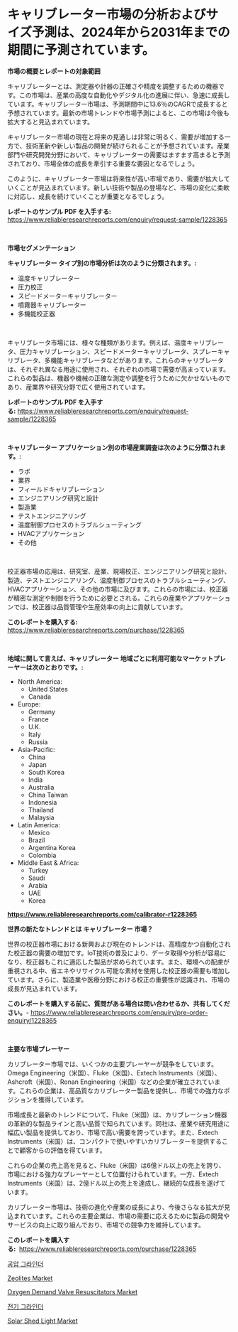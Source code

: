 <p><h1>キャリブレーター市場の分析およびサイズ予測は、2024年から2031年までの期間に予測されています。</h1></p><p><strong>市場の概要とレポートの対象範囲</strong></p>
<p><p>キャリブレーターとは、測定器や計器の正確さや精度を調整するための機器です。この市場は、産業の高度な自動化やデジタル化の進展に伴い、急速に成長しています。キャリブレーター市場は、予測期間中に13.6％のCAGRで成長すると予想されています。最新の市場トレンドや市場予測によると、この市場は今後も拡大すると見込まれています。</p><p>キャリブレーター市場の現在と将来の見通しは非常に明るく、需要が増加する一方で、技術革新や新しい製品の開発が続けられることが予想されています。産業部門や研究開発分野において、キャリブレーターの需要はますます高まると予測されており、市場全体の成長を牽引する重要な要因となるでしょう。</p><p>このように、キャリブレーター市場は将来性が高い市場であり、需要が拡大していくことが見込まれています。新しい技術や製品の登場など、市場の変化に柔軟に対応し、成長を続けていくことが重要となるでしょう。</p></p>
<p><strong>レポートのサンプル PDF を入手する:</strong> <a href="https://www.reliableresearchreports.com/enquiry/request-sample/1228365">https://www.reliableresearchreports.com/enquiry/request-sample/1228365</a></p>
<p>&nbsp;</p>
<p><strong>市場セグメンテーション</strong></p>
<p><strong>キャリブレーター タイプ別の市場分析は次のように分類されます。:</strong></p>
<p><ul><li>温度キャリブレーター</li><li>圧力校正</li><li>スピードメーターキャリブレーター</li><li>噴霧器キャリブレーター</li><li>多機能校正器</li></ul></p>
<p>&nbsp;</p>
<p><p>キャリブレータ市場には、様々な種類があります。例えば、温度キャリブレータ、圧力キャリブレーション、スピードメーターキャリブレータ、スプレーキャリブレータ、多機能キャリブレータなどがあります。これらのキャリブレータは、それぞれ異なる用途に使用され、それぞれの市場で需要が高まっています。これらの製品は、機器や機械の正確な測定や調整を行うために欠かせないものであり、産業界や研究分野で広く使用されています。</p></p>
<p><strong>レポートのサンプル PDF を入手する:</strong>&nbsp;<a href="https://www.reliableresearchreports.com/enquiry/request-sample/1228365">https://www.reliableresearchreports.com/enquiry/request-sample/1228365</a></p>
<p>&nbsp;</p>
<p><strong> キャリブレーター アプリケーション別の市場産業調査は次のように分類されます。:</strong></p>
<p><ul><li>ラボ</li><li>業界</li><li>フィールドキャリブレーション</li><li>エンジニアリング研究と設計</li><li>製造業</li><li>テストエンジニアリング</li><li>温度制御プロセスのトラブルシューティング</li><li>HVACアプリケーション</li><li>その他</li></ul></p>
<p>&nbsp;</p>
<p><p>校正器市場の応用は、研究室、産業、現場校正、エンジニアリング研究と設計、製造、テストエンジニアリング、温度制御プロセスのトラブルシューティング、HVACアプリケーション、その他の市場に及びます。これらの市場には、校正器が精密な測定や制御を行うために必要とされる。これらの産業やアプリケーションでは、校正器は品質管理や生産効率の向上に貢献しています。</p></p>
<p><strong>このレポートを購入する:</strong>&nbsp; <a href="https://www.reliableresearchreports.com/purchase/1228365">https://www.reliableresearchreports.com/purchase/1228365</a></p>
<p>&nbsp;</p>
<p><strong>地域に関して言えば、キャリブレーター 地域ごとに利用可能なマーケットプレーヤーは次のとおりです。:</strong></p>
<p><ul>
    <li>
        North America:
        <ul>
            <li>United States</li>
            <li>Canada</li>
        </ul>
    </li>
    <li>
        Europe:
        <ul>
            <li>Germany</li>
            <li>France</li>
            <li>U.K.</li>
            <li>Italy</li>
            <li>Russia</li>
        </ul>
    </li>
    <li>
        Asia-Pacific:
        <ul>
            <li>China</li>
            <li>Japan</li>
            <li>South Korea</li>
            <li>India</li>
            <li>Australia</li>
            <li>China Taiwan</li>
            <li>Indonesia</li>
            <li>Thailand</li>
            <li>Malaysia</li>
        </ul>
    </li>
    <li>
        Latin America:
        <ul>
            <li>Mexico</li>
            <li>Brazil</li>
            <li>Argentina Korea</li>
            <li>Colombia</li>
        </ul>
    </li>
    <li>
        Middle East & Africa:
        <ul>
            <li>Turkey</li>
            <li>Saudi</li>
            <li>Arabia</li>
            <li>UAE</li>
            <li>Korea</li>
        </ul>
    </li>
    </ul></p>
<p><strong><a href="https://www.reliableresearchreports.com/calibrator-r1228365">https://www.reliableresearchreports.com/calibrator-r1228365</a></strong>&nbsp;</p>
<p><strong>世界の新たなトレンドとは キャリブレーター 市場？</strong></p>
<p><p>世界の校正器市場における新興および現在のトレンドは、高精度かつ自動化された校正器の需要の増加です。IoT技術の普及により、データ取得や分析が容易になり、校正器もこれに適応した製品が求められています。また、環境への配慮が重視される中、省エネやリサイクル可能な素材を使用した校正器の需要も増加しています。さらに、製造業や医療分野における校正の重要性が認識され、市場の成長が見込まれています。</p></p>
<p><strong>このレポートを購入する前に、質問がある場合は問い合わせるか、共有してください。</strong>- <a href="https://www.reliableresearchreports.com/enquiry/pre-order-enquiry/1228365">https://www.reliableresearchreports.com/enquiry/pre-order-enquiry/1228365</a></p>
<p>&nbsp;</p>
<p><strong>主要な市場プレーヤー</strong></p>
<p><p>カリブレーター市場では、いくつかの主要プレーヤーが競争をしています。 Omega Engineering（米国）、Fluke（米国）、Extech Instruments（米国）、Ashcroft（米国）、Ronan Engineering（米国）などの企業が確立されています。これらの企業は、高品質なカリブレーター製品を提供し、市場での強力なポジションを獲得しています。</p><p>市場成長と最新のトレンドについて、Fluke（米国）は、カリブレーション機器の革新的な製品ラインと高い品質で知られています。同社は、産業や研究用途に幅広い製品を提供しており、市場で高い需要を誇っています。また、Extech Instruments（米国）は、コンパクトで使いやすいカリブレーターを提供することで顧客からの評価を得ています。</p><p>これらの企業の売上高を見ると、Fluke（米国）は6億ドル以上の売上を誇り、市場における強力なプレーヤーとして位置付けられています。一方、Extech Instruments（米国）は、2億ドル以上の売上を達成し、継続的な成長を遂げています。</p><p>カリブレーター市場は、技術の進化や産業の成長により、今後さらなる拡大が見込まれています。これらの主要企業は、市場の需要に応えるために製品の開発やサービスの向上に取り組んでおり、市場での競争力を維持しています。</p></p>
<p><strong>このレポートを購入する:</strong>&nbsp;&nbsp;<a href="https://www.reliableresearchreports.com/purchase/1228365">https://www.reliableresearchreports.com/purchase/1228365</a></p>
<p><p><a href="https://github.com/vs019sa3m8x/Market-Research-Report-List-1/blob/main/329436621735.md">공압 그라인더</a></p><p><a href="https://issuu.com/reportprime-2/docs/zeolites-market-size-2030.pptx">Zeolites Market</a></p><p><a href="https://github.com/gulaimolin/Market-Research-Report-List-4/blob/main/oxygen-demand-valve-resuscitators-market.md">Oxygen Demand Valve Resuscitators Market</a></p><p><a href="https://github.com/Madalyell456456/Market-Research-Report-List-1/blob/main/109167921736.md">전기 그라인더</a></p><p><a href="https://sudsy-motorcycle-bbc.notion.site/Solar-Shed-Light-Market-Insight-Market-Trends-Growth-Forecasted-from-2024-TO-2031-d7cf96a52be1474dbcab1fde7c2285aa">Solar Shed Light Market</a></p></p>